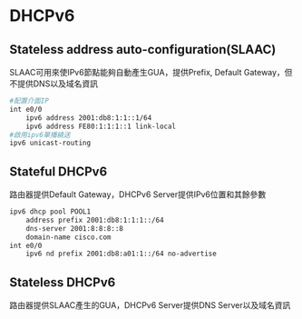 # DHCPv6 #

## Stateless address auto-configuration(SLAAC) ##

SLAAC可用來使IPv6節點能夠自動產生GUA，提供Prefix, Default Gateway，但不提供DNS以及域名資訊

```bash
#配置介面IP
int e0/0
    ipv6 address 2001:db8:1:1::1/64 
    ipv6 address FE80:1:1:1::1 link-local
#啟用ipv6單播繞送
ipv6 unicast-routing 
```

## Stateful DHCPv6 ## 

路由器提供Default Gateway，DHCPv6 Server提供IPv6位置和其餘參數 

```bash
ipv6 dhcp pool POOL1
    address prefix 2001:db8:1:1:1::/64
    dns-server 2001:8:8:8::8
    domain-name cisco.com 
int e0/0
    ipv6 nd prefix 2001:db8:a01:1::/64 no-advertise
```

## Stateless DHCPv6 ## 

路由器提供SLAAC產生的GUA，DHCPv6 Server提供DNS Server以及域名資訊

```bash

```


